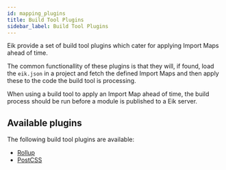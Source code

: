 ```yaml
---
id: mapping_plugins
title: Build Tool Plugins
sidebar_label: Build Tool Plugins
---
```


Eik provide a set of build tool plugins which cater for applying Import Maps ahead of time. 

The common functionallity of these plugins is that they will, if found, load the `eik.json` in a project and fetch the defined Import Maps and then apply these to the code the build tool is processing.

When using a build tool to apply an Import Map ahead of time, the build process should be run before a module is published to a Eik server.

## Available plugins

The following build tool plugins are available:

 - [Rollup](https://github.com/eik-lib/import-map-rollup-plugin)
 - [PostCSS](https://github.com/eik-lib/import-map-postcss-plugin)
 